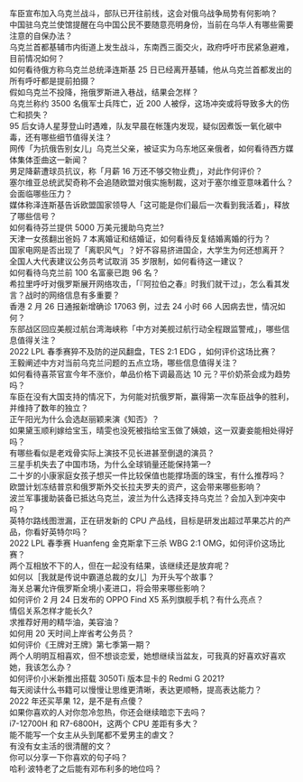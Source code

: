 车臣宣布加入乌克兰战斗，部队已开往前线，这会对俄乌战争局势有何影响？  
中国驻乌克兰使馆提醒在乌中国公民不要随意亮明身份，当前在乌华人有哪些需要注意的自保办法？  
乌克兰首都基辅市内街道上发生战斗，东南西三面交火，政府呼吁市民紧急避难，目前情况如何？  
如何看待俄方称乌克兰总统泽连斯基 25 日已经离开基辅，他从乌克兰首都发出的所有呼吁都是提前拍摄？  
假如乌克兰不投降，拖俄罗斯进入巷战，结果会怎样？  
乌克兰称约 3500 名俄军士兵阵亡，近 200 人被俘，这场冲突或将导致多大的伤亡和损失？  
95 后女诗人星芽登山时遇难，队友早晨在帐篷内发现，疑似因煮饭一氧化碳中毒，还有哪些细节值得关注？  
网传「为抗俄告别女儿」乌克兰父亲，被证实为乌东地区亲俄者，如何看待西方媒体集体歪曲这一新闻？  
男足降薪遭球员抗议，称「月薪 16 万还不够交物业费」，对此作何评价？  
塞尔维亚总统武契奇称不会追随欧盟对俄实施制裁，这对于塞尔维亚意味着什么？会面临哪些压力？  
媒体称泽连斯基告诉欧盟国家领导人「这可能是你们最后一次看到我活着」，释放了哪些信号？  
如何看待芬兰提供 5000 万美元援助乌克兰?  
天津一女孩翻出爸妈 7 本离婚证和结婚证，如何看待反复结婚离婚的行为？  
国家电网是否出现了「离职风气」？好不容易挤进国企，大学生为何还想离开？  
全国人大代表建议公务员考试取消 35 岁限制，如何看待这一建议？  
如何看待乌克兰前 100 名富豪已跑 96 名？  
希拉里呼吁对俄罗斯展开网络攻击，「『阿拉伯之春』时我们就干过」，怎么看其发言？战时的网络信息有多重要？  
香港 2 月 26 日通报新增确诊 17063 例，过去 24 小时 66 人因病去世，情况如何？  
东部战区回应美舰过航台湾海峡称「中方对美舰过航行动全程跟监警戒」，哪些信息值得关注？  
2022 LPL 春季赛猝不及防的逆风翻盘，TES 2:1 EDG ，如何评价这场比赛？  
王毅阐述中方对当前乌克兰问题的五点立场，哪些信息值得关注？  
如何看待喜茶官宣今年不涨价，单品价格下调最高达 10 元？平价奶茶会成为趋势吗？  
车臣在没有大国支持的情况下，为何能对抗俄罗斯，赢得第一次车臣战争的胜利，并维持了数年的独立？  
正午阳光为什么会选赵丽颖来演《知否》？  
如果黛玉顺利嫁给宝玉，晴雯也没死被指给宝玉做了姨娘，这一双妻妾能相处得好吗？  
有哪些看似是老戏骨实际上演技不见长进甚至倒退的演员？  
三星手机失去了中国市场，为什么全球销量还能保持第一?  
二十岁的小康家庭女孩子想买一件比较保值也能撑场面的珠宝，有什么推荐吗？  
欧盟计划冻结普京和俄罗斯外交长拉夫罗夫的资产，这会带来哪些影响？  
波兰军事援助装备已抵达乌克兰，波兰为什么选择支持乌克兰？会加入到冲突中吗？  
英特尔路线图泄漏，正在研发新的 CPU 产品线，目标是研发出超过苹果芯片的产品，你看好英特尔吗？  
2022 LPL 春季赛 Huanfeng 金克斯拿下三杀 WBG 2:1 OMG，如何评价这场比赛？  
两个互相放不下的人，但在一起没有结果，该继续还是放弃呢？  
如何以［我就是传说中霸道总裁的女儿］为开头写个故事？  
海关总署允许俄罗斯全境小麦进口，将会带来哪些影响？  
如何评价 2 月 24 日发布的 OPPO Find X5 系列旗舰手机？有什么亮点？  
情侣关系怎样才能长久?  
求推荐好用的精华油，美容油？  
如何用 20 天时间上岸省考公务员？  
如何评价《王牌对王牌》第七季第一期？  
两个人明明互相喜欢，但不想谈恋爱，她想继续当盆友，可我真的好喜欢好喜欢她，我该怎么办？  
如何评价小米新推出搭载 3050Ti 版本显卡的 Redmi G 2021?  
每天阅读什么书籍可以慢慢让思维更清晰，表达更顺畅，提高表达能力？  
2022 年还买苹果 12，是不是有点傻？  
如果你喜欢的人对你忽冷忽热，你还会继续暗恋下去吗？  
i7-12700H 和 R7-6800H，这两个 CPU 差距有多大？  
能不能写一个女主从头到尾都不爱男主的虐文？  
有没有女主活的很清醒的文？  
你可以分享一下你喜欢的句子吗？  
哈利·波特老了之后能有邓布利多的地位吗？  
